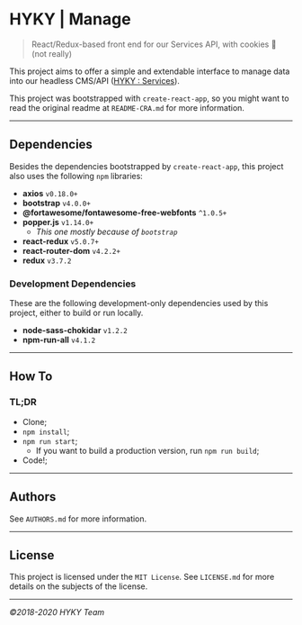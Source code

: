 # HYKY | Manage

> React/Redux-based front end for our Services API, with cookies :cookie: (not really)

This project aims to offer a simple and extendable interface to manage data into our headless CMS/API ([HYKY : Services][0]).

This project was bootstrapped with `create-react-app`, so you might want to read the original readme at `README-CRA.md` for more information.

----------------------------------------------------------------------

## Dependencies

Besides the dependencies bootstrapped by `create-react-app`, this project also uses the following `npm` libraries:

- **axios** `v0.18.0+`
- **bootstrap** `v4.0.0+`
- **@fortawesome/fontawesome-free-webfonts** `^1.0.5+`
- **popper.js** `v1.14.0+`
  - _This one mostly because of `bootstrap`_
- **react-redux** `v5.0.7+`
- **react-router-dom** `v4.2.2+`
- **redux** `v3.7.2`

### Development Dependencies

These are the following development-only dependencies used by this project, either to build or run locally.

- **node-sass-chokidar** `v1.2.2`
- **npm-run-all** `v4.1.2`

----------------------------------------------------------------------

## How To

### TL;DR
- Clone;
- `npm install`;
- `npm run start`;
  - If you want to build a production version, run `npm run build`;
- Code!;

----------------------------------------------------------------------

## Authors

See `AUTHORS.md` for more information.

----------------------------------------------------------------------

## License

This project is licensed under the `MIT License`. See `LICENSE.md` for more details on the subjects of the license.

----------------------------------------------------------------------

_©2018-2020 HYKY Team_

[0]: https://github.com/HYKY/hyky-services

